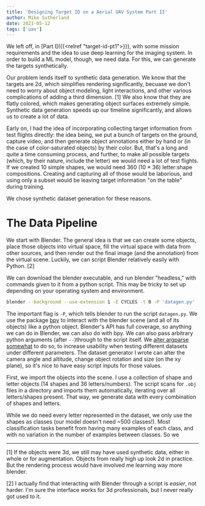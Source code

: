 ```yaml
---
title: 'Designing Target ID on a Aerial UAV System Part II'
author: Mike Sutherland
date: 2021-05-12
tags: ['uav']
---
```


We left off, in [Part I]({{<relref "target-id-pt1">}}), with some mission requirements and the idea to use deep learning for the imaging system. In order to build a ML model, though, we need data. For this, we can generate the targets synthetically.

Our problem lends itself to synthetic data generation. We know that the targets are 2d, which simplifies rendering significantly, becuase we don't need to worry about object modeling, light interactions, and other various complications of adding a third dimension. [1] We also know that they are flatly colored, which makes generating object surfaces extremely simple. Synthetic data generation speeds up our timeline significantly, and allows us to create a lot of data. 

Early on, I had the idea of incorporating collecting target information from test flights directly: the idea being, we put a bunch of targets on the ground, capture video, and then generate object annotations either by hand or (in the case of color-saturated objects) by their color. But, that's a long and quite a time consuming process, and further, to make all possible targets (which, by their nature, include the letter) we would need a lot of test flights. If we created 10 simple shapes, we would need 360 (10 * 36) letter:shape compositions. Creating and capturing all of those would be laborious, and using only a subset would be leaving target information "on the table" during training.

We chose synthetic dataset generation for these reasons.

# The Data Pipeline

We start with Blender. The general idea is that we can create some objects, place those objects into virtual space, fill the virtual space with data from other sources, and then render out the final image (and the annotation) from the virtual scene. Luckily, we can script Blender relatively easily with Python. [2]

We can download the blender executable, and run blender "headless," with commands given to it from a python script. This may be tricky to set up depending on your operating system and environment.

```bash
blender --background --use-extension 1 -E CYCLES -t 0 -P 'datagen.py' -- args
```

The important flag is `-P`, which tells blender to run the script `datagen.py`. We use the package [bpy](https://github.com/TylerGubala/blenderpy) to interact with the blender scene (and all of its objects) like a python object. Blender's API has full coverage, so anything we can do in Blender, we can also do with bpy. We can also pass arbitrary python arguments (after `--`)through to the script itself. We [alter argparse somewhat](https://blender.stackexchange.com/questions/6817/how-to-pass-command-line-arguments-to-a-blender-python-script) to do so, to increase usability when testing different datasets under different parameters. The dataset generator I wrote can alter the camera angle and altitude, change object rotation and size (on the xy plane), so it's nice to have easy script inputs for those values.

First, we import the objects into the scene. I use a collection of shape and letter objects (14 shapes and 36 letters/numbers). The script scans for `.obj` files in a directory and imports them automatically, iterating over all letters/shapes present. That way, we generate data with every combination of shapes and letters.

While we do need every letter represented in the dataset, we only use the shapes as classes (our model doesn't need ~500 classes!). Most classification tasks benefit from having many examples of each class, and with no variation in the number of examples between classes. So we 

---

[1] If the objects were 3d, we still may have used synthetic data, either in whole or for augmentation. Objects from really high up look 2d in practice. But the rendering process would have involved me learning way more blender.

[2] I actually find that interacting with Blender through a script is *easier*, not harder. I'm sure the interface works for 3d professionals, but I never really got used to it.
